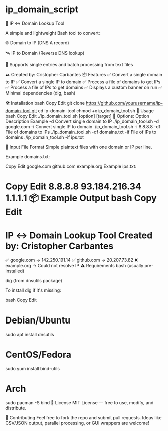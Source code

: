 # ip_domain_script

🔁 IP ↔ Domain Lookup Tool

A simple and lightweight Bash tool to convert:

🌐 Domain to IP (DNS A record)

🛰️ IP to Domain (Reverse DNS lookup)

📁 Supports single entries and batch processing from text files

✒️ Created by: Cristopher Carbantes
📦 Features
✅ Convert a single domain to IP
✅ Convert a single IP to domain
✅ Process a file of domains to get IPs
✅ Process a file of IPs to get domains
✅ Displays a custom banner on run
✅ Minimal dependencies (dig, bash)

🛠️ Installation
bash
Copy
Edit
git clone https://github.com/yourusername/ip-domain-tool.git
cd ip-domain-tool
chmod +x ip_domain_tool.sh
🚀 Usage
bash
Copy
Edit
./ip_domain_tool.sh [option] [target]
🔹 Options:
Option	Description	Example
-d	Convert single domain to IP	./ip_domain_tool.sh -d google.com
-i	Convert single IP to domain	./ip_domain_tool.sh -i 8.8.8.8
-df	File of domains to IPs	./ip_domain_tool.sh -df domains.txt
-if	File of IPs to domains	./ip_domain_tool.sh -if ips.txt

📂 Input File Format
Simple plaintext files with one domain or IP per line.

Example domains.txt:

Copy
Edit
google.com
github.com
example.org
Example ips.txt:

Copy
Edit
8.8.8.8
93.184.216.34
1.1.1.1
📦 Example Output
bash
Copy
Edit
===========================================
  IP ↔ Domain Lookup Tool
  Created by: Cristopher Carbantes
===========================================

✅ google.com → 142.250.191.14
✅ github.com → 20.207.73.82
❌ example.org → Could not resolve IP
⚠️ Requirements
bash (usually pre-installed)

dig (from dnsutils package)

To install dig if it's missing:

bash
Copy
Edit
# Debian/Ubuntu
sudo apt install dnsutils

# CentOS/Fedora
sudo yum install bind-utils

# Arch
sudo pacman -S bind
📜 License
MIT License — free to use, modify, and distribute.

🙌 Contributing
Feel free to fork the repo and submit pull requests. Ideas like CSV/JSON output, parallel processing, or GUI wrappers are welcome!
